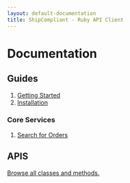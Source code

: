 ```yaml
---
layout: default-documentation
title: ShipCompliant - Ruby API Client
---
```


# Documentation

## Guides

1. [Getting Started](./documentation/getting-started.html)
2. [Installation](./documentation/installation.html)

### Core Services

1. [Search for Orders](./documentation/search_sales_orders.html)

## APIS
[Browse all classes and methods.](./rdoc)
